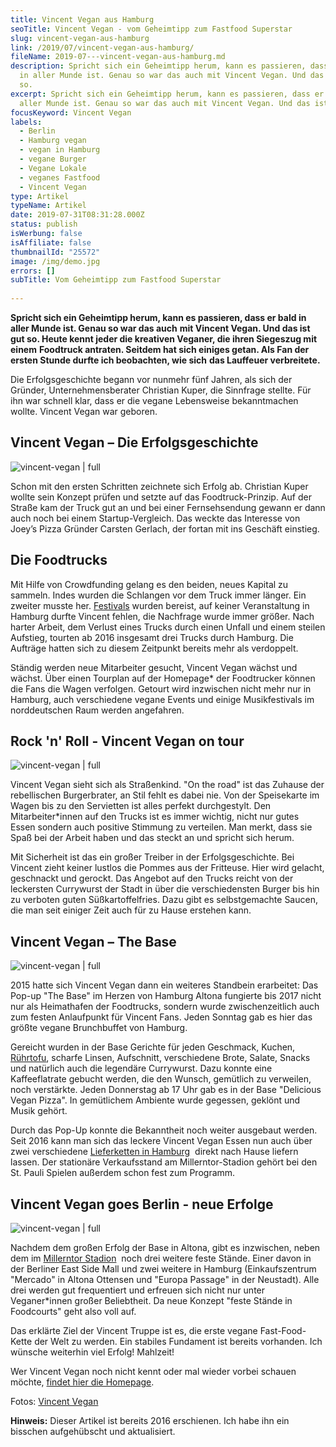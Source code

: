 ```yaml
---
title: Vincent Vegan aus Hamburg
seoTitle: Vincent Vegan - vom Geheimtipp zum Fastfood Superstar
slug: vincent-vegan-aus-hamburg
link: /2019/07/vincent-vegan-aus-hamburg/
fileName: 2019-07---vincent-vegan-aus-hamburg.md
description: Spricht sich ein Geheimtipp herum, kann es passieren, dass er bald
  in aller Munde ist. Genau so war das auch mit Vincent Vegan. Und das ist gut
  so.
excerpt: Spricht sich ein Geheimtipp herum, kann es passieren, dass er bald in
  aller Munde ist. Genau so war das auch mit Vincent Vegan. Und das ist gut so.
focusKeyword: Vincent Vegan
labels:
  - Berlin
  - Hamburg vegan
  - vegan in Hamburg
  - vegane Burger
  - Vegane Lokale
  - veganes Fastfood
  - Vincent Vegan
type: Artikel
typeName: Artikel
date: 2019-07-31T08:31:28.000Z
status: publish
isWerbung: false
isAffiliate: false
thumbnailId: "25572"
image: /img/demo.jpg
errors: []
subTitle: Vom Geheimtipp zum Fastfood Superstar
  
---
```


**Spricht sich ein Geheimtipp herum, kann es passieren, dass er bald in aller
Munde ist. Genau so war das auch** **mit Vincent Vegan. Und das ist gut so.
Heute kennt jeder die kreativen Veganer, die ihren Siegeszug mit einem**
**Foodtruck antraten. Seitdem hat sich einiges getan. Als Fan der ersten Stunde
durfte ich beobachten, wie sich** **das Lauffeuer verbreitete.**

Die Erfolgsgeschichte begann vor nunmehr fünf Jahren, als sich der Gründer,
Unternehmensberater Christian Kuper, die Sinnfrage stellte. Für ihn war schnell
klar, dass er die vegane Lebensweise bekanntmachen wollte. Vincent Vegan war
geboren.

## Vincent Vegan – Die Erfolgsgeschichte

![vincent-vegan | full](http://cardamonchai.com/wp-content/uploads/2019/07/VV_Fuchsbau_145.jpg)

Schon mit den ersten Schritten zeichnete sich Erfolg ab. Christian Kuper wollte
sein Konzept prüfen und setzte auf das Foodtruck-Prinzip. Auf der Straße kam der
Truck gut an und bei einer Fernsehsendung gewann er dann auch noch bei einem
Startup-Vergleich. Das weckte das Interesse von Joey’s Pizza Gründer Carsten
Gerlach, der fortan mit ins Geschäft einstieg.

## Die Foodtrucks

Mit Hilfe von Crowdfunding gelang es den beiden, neues Kapital zu sammeln. Indes
wurden die Schlangen vor dem Truck immer länger. Ein zweiter musste her.
[Festivals](/category/musik/festivals/) wurden bereist, auf keiner Veranstaltung
in Hamburg durfte Vincent fehlen, die Nachfrage wurde immer größer. Nach harter
Arbeit, dem Verlust eines Trucks durch einen Unfall und einem steilen Aufstieg,
tourten ab 2016 insgesamt drei Trucks durch Hamburg. Die Aufträge hatten sich zu
diesem Zeitpunkt bereits mehr als verdoppelt.

Ständig werden neue Mitarbeiter gesucht, Vincent Vegan wächst und wächst. Über
einen Tourplan auf der Homepage\* der Foodtrucker können die Fans die Wagen
verfolgen. Getourt wird inzwischen nicht mehr nur in Hamburg, auch verschiedene
vegane Events und einige Musikfestivals im norddeutschen Raum werden angefahren.

## Rock 'n' Roll - Vincent Vegan on tour

![vincent-vegan | full](http://cardamonchai.com/wp-content/uploads/2019/07/VV_Fuchsbau_138.jpg)

Vincent Vegan sieht sich als Straßenkind. "On the road" ist das Zuhause der
rebellischen Burgerbrater, an Stil fehlt es dabei nie. Von der Speisekarte im
Wagen bis zu den Servietten ist alles perfekt durchgestylt. Den
Mitarbeiter\*innen auf den Trucks ist es immer wichtig, nicht nur gutes Essen
sondern auch positive Stimmung zu verteilen. Man merkt, dass sie Spaß bei der
Arbeit haben und das steckt an und spricht sich herum.

Mit Sicherheit ist das ein großer Treiber in der Erfolgsgeschichte. Bei Vincent
zieht keiner lustlos die Pommes aus der Fritteuse. Hier wird gelacht, geschnackt
und gerockt. Das Angebot auf den Trucks reicht von der leckersten Currywurst der
Stadt in über die verschiedensten Burger bis hin zu verboten guten
Süßkartoffelfries. Dazu gibt es selbstgemachte Saucen, die man seit einiger Zeit
auch für zu Hause erstehen kann.

## Vincent Vegan – The Base

![vincent-vegan | full](http://cardamonchai.com/wp-content/uploads/2019/07/VV_Fuchsbau_76.jpg)

2015 hatte sich Vincent Vegan dann ein weiteres Standbein erarbeitet: Das Pop-up
"The Base" im Herzen von Hamburg Altona fungierte bis 2017 nicht nur als
Heimathafen der Foodtrucks, sondern wurde zwischenzeitlich auch zum festen
Anlaufpunkt für Vincent Fans. Jeden Sonntag gab es hier das größte vegane
Brunchbuffet von Hamburg.

Gereicht wurden in der Base Gerichte für jeden Geschmack, Kuchen,
[Rührtofu](/2017/10/ruehrtofu-vegan-herzhaft-und-lecker/), scharfe Linsen,
Aufschnitt, verschiedene Brote, Salate, Snacks und natürlich auch die legendäre
Currywurst. Dazu konnte eine Kaffeeflatrate gebucht werden, die den Wunsch,
gemütlich zu verweilen, noch verstärkte. Jeden Donnerstag ab 17 Uhr gab es in
der Base "Delicious Vegan Pizza". In gemütlichem Ambiente wurde gegessen,
geklönt und Musik gehört.

Durch das Pop-Up konnte die Bekanntheit noch weiter ausgebaut werden. Seit 2016
kann man sich das leckere Vincent Vegan Essen nun auch über zwei verschiedene
[Lieferketten in Hamburg](/2017/12/veganes-essen-liefern-lassen/)  direkt nach
Hause liefern lassen. Der stationäre Verkaufsstand am Millerntor-Stadion gehört
bei den St. Pauli Spielen außerdem schon fest zum Programm.

## Vincent Vegan goes Berlin - neue Erfolge

![vincent-vegan | full](http://cardamonchai.com/wp-content/uploads/2019/07/VV_Fuchsbau_31.jpg)

Nachdem dem großen Erfolg der Base in Altona, gibt es inzwischen, neben dem im
[Millerntor Stadion](/2016/05/millerntor-stadion-hamburg/)  noch drei weitere
feste Stände. Einer davon in der Berliner East Side Mall und zwei weitere in
Hamburg (Einkaufszentrum "Mercado" in Altona Ottensen und "Europa Passage" in
der Neustadt). Alle drei werden gut frequentiert und erfreuen sich nicht nur
unter Veganer\*innen großer Beliebtheit. Da neue Konzept "feste Stände in
Foodcourts" geht also voll auf.

Das erklärte Ziel der Vincent Truppe ist es, die erste vegane Fast-Food-Kette
der Welt zu werden. Ein stabiles Fundament ist bereits vorhanden. Ich wünsche
weiterhin viel Erfolg! Mahlzeit!

Wer Vincent Vegan noch nicht kennt oder mal wieder vorbei schauen möchte,
[findet hier die Homepage](http://www.vincent-vegan.com).

Fotos: [Vincent Vegan](https://www.vincent-vegan.com)

**Hinweis:** Dieser Artikel ist bereits 2016 erschienen. Ich habe ihn ein
bisschen aufgehübscht und aktualisiert.

  
